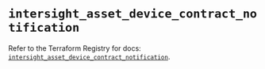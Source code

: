 # `intersight_asset_device_contract_notification`

Refer to the Terraform Registry for docs: [`intersight_asset_device_contract_notification`](https://registry.terraform.io/providers/ciscodevnet/intersight/1.0.71/docs/resources/asset_device_contract_notification).
